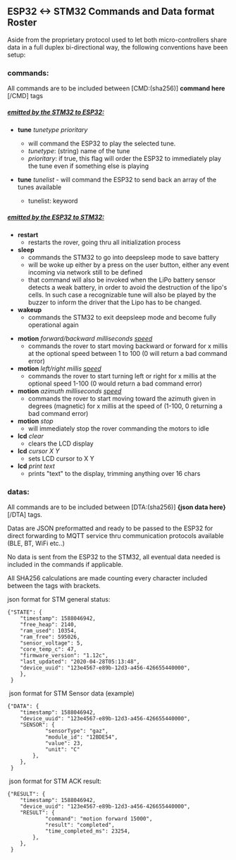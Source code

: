 ## ESP32 <-> STM32 Commands and Data format Roster



Aside from the proprietary protocol used to let both micro-controllers share data in a full duplex bi-directional way, the following conventions have been setup:



### commands:

All commands are to be included between [CMD:(sha256)] **command here** [/CMD] tags

##### <u>emitted by the STM32 to ESP32:</u>

* **tune** *tunetype* *prioritary*
  *  will command the ESP32 to play the selected tune. 
  * *tunetype*: (string) name of the tune
  * *prioritary*: if true, this flag will order the ESP32 to immediately play the tune even if something else is playing

* **tune** *tunelist* - will command the ESP32 to send back an array of the tunes available
  * tunelist: keyword

  

##### <u>emitted by the ESP32 to STM32:</u>

- **restart**
  - restarts the rover, going thru all initialization process
- **sleep**
  - commands the STM32 to go into deepsleep mode to save battery
  - will be woke up either by a press on the user button, either any event incoming via network still to be defined
  - that command will also be invoked when the LiPo battery sensor detects a weak battery, in order to avoid the destruction of the lipo's cells. In such case a recognizable tune will also be played by the buzzer to inform the driver that the Lipo has to be changed.
- **wakeup**
  - commands the STM32 to exit deepsleep mode and become fully operational again
* **motion** *forward/backward* *milliseconds* *<u>speed</u>*
  * commands the rover to start moving backward or forward for x millis at the optional speed between 1 to 100 (0 will return a bad command error)
* **motion** *left/right millis <u>speed</u>*
  * commands the rover to start turning left or right for x millis at the optional speed 1-100 (0 would return a bad command error)
* **motion** *azimuth milliseconds <u>speed</u>*
  * commands the rover to start moving toward the azimuth given in degrees (magnetic) for x millis at the speed of (1-100, 0 returning a bad command error)
* **motion** *stop*
  * will immediately stop the rover commanding the motors to idle
* **lcd** *clear*
  * clears the LCD display
* **lcd** *cursor X Y*
  * sets LCD cursor to X Y
* **lcd** *print text*
  * prints "text" to the display, trimming anything over 16 chars


### datas:

All commands are to be included between [DTA:(sha256)] **{json data here}** [/DTA] tags. 

Datas are JSON preformatted and ready to be passed to the ESP32 for direct forwarding to MQTT service thru communication protocols available (BLE, BT, WiFi etc..)

No data is sent from the ESP32 to the STM32, all eventual data needed is included in the commands if applicable.

All SHA256 calculations are made counting every character included between the tags with brackets.

json format for STM general status:

```
{"STATE": {
	"timestamp": 1588046942,
	"free_heap": 2140,
    "ram_used": 10354,
    "ram_free": 595026,
    "sensor_voltage": 5,
    "core_temp_c": 47,
    "firmware_version": "1.12c",
    "last_updated": "2020-04-28T05:13:48",
    "device_uuid": "123e4567-e89b-12d3-a456-426655440000",
    },
 } 

```

​	json format for STM Sensor data (example)

```
{"DATA": {
	"timestamp": 1588046942,
    "device_uuid": "123e4567-e89b-12d3-a456-426655440000",
    "SENSOR": {
    		"sensorType": "gaz",
    		"module_id": "12BDE54",
    		"value": 23,
    		"unit": "C"
    	},
    },
 } 

```

​		json format for STM ACK result:

```
{"RESULT": {
	"timestamp": 1588046942,
    "device_uuid": "123e4567-e89b-12d3-a456-426655440000",
    "RESULT": {
    		"command": "motion forward 15000",
    		"result": "completed",
    		"time_completed_ms": 23254,
    	},
    },
 } 

```

​	



